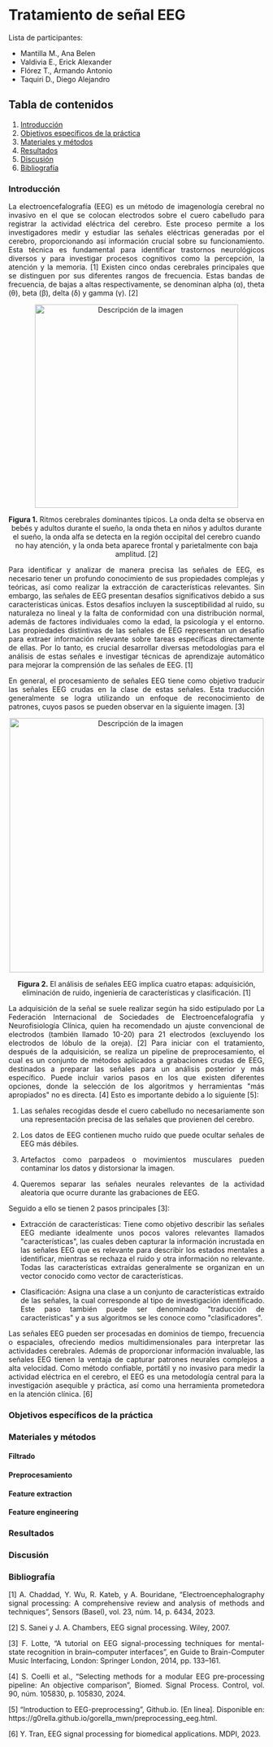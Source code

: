 # Tratamiento de señal EEG
Lista de participantes:  
- Mantilla M., Ana Belen  
- Valdivia E., Erick Alexander   
- Flórez T., Armando Antonio  
- Taquiri D., Diego Alejandro

## Tabla de contenidos
1. [Introducción](https://github.com/diego-taquiri/ISB-equipo11/blob/main/Documentaci%C3%B3n/Laboratorio%2013/Procesamiento_EEG.md#introducci%C3%B3n)
2. [Objetivos específicos de la práctica](https://github.com/diego-taquiri/ISB-equipo11/blob/main/Documentaci%C3%B3n/Laboratorio%2013/Procesamiento_EEG.md#objetivos-espec%C3%ADficos-de-la-pr%C3%A1ctica)
3. [Materiales y métodos](https://github.com/diego-taquiri/ISB-equipo11/blob/main/Documentaci%C3%B3n/Laboratorio%2013/Procesamiento_EEG.md#materiales-y-m%C3%A9todos)
5. [Resultados](https://github.com/diego-taquiri/ISB-equipo11/blob/main/Documentaci%C3%B3n/Laboratorio%2013/Procesamiento_EEG.md#resultados)
6. [Discusión](https://github.com/diego-taquiri/ISB-equipo11/blob/main/Documentaci%C3%B3n/Laboratorio%2013/Procesamiento_EEG.md#discusi%C3%B3n)
7. [Bibliografía](https://github.com/diego-taquiri/ISB-equipo11/blob/main/Documentaci%C3%B3n/Laboratorio%2013/Procesamiento_EEG.md#bibliograf%C3%ADa)

### Introducción
<p align="justify"> La electroencefalografía (EEG) es un método de imagenología cerebral no invasivo en el que se colocan electrodos sobre el cuero cabelludo para registrar la actividad eléctrica del cerebro. Este proceso permite a los investigadores medir y estudiar las señales eléctricas generadas por el cerebro, proporcionando así información crucial sobre su funcionamiento. Esta técnica es fundamental para identificar trastornos neurológicos diversos y para investigar procesos cognitivos como la percepción, la atención y la memoria. [1] Existen cinco ondas cerebrales principales que se distinguen por sus diferentes rangos de frecuencia. Estas bandas de frecuencia, de bajas a altas respectivamente, se denominan alpha (α), theta (θ), beta (β), delta (δ) y gamma (γ). [2]

<p align="center">
<img src="https://github.com/diego-taquiri/ISB-equipo11/blob/main/Documentaci%C3%B3n/Laboratorio%2013/images/rythms.png" alt="Descripción de la imagen" width="400"><br> 
<p align="center"><b>Figura 1.</b> Ritmos cerebrales dominantes típicos. La onda delta se observa en bebés y adultos durante el sueño, la onda theta en niños y adultos durante el sueño, la onda alfa se detecta en la región occipital del cerebro cuando no hay atención, y la onda beta aparece frontal y parietalmente con baja amplitud. [2] <br> 
  
<p align="justify"> Para identificar y analizar de manera precisa las señales de EEG, es necesario tener un profundo conocimiento de sus propiedades complejas y teóricas, así como realizar la extracción de características relevantes. Sin embargo, las señales de EEG presentan desafíos significativos debido a sus características únicas. Estos desafíos incluyen la susceptibilidad al ruido, su naturaleza no lineal y la falta de conformidad con una distribución normal, además de factores individuales como la edad, la psicología y el entorno. Las propiedades distintivas de las señales de EEG representan un desafío para extraer información relevante sobre tareas específicas directamente de ellas. Por lo tanto, es crucial desarrollar diversas metodologías para el análisis de estas señales e investigar técnicas de aprendizaje automático para mejorar la comprensión de las señales de EEG. [1]

<p align="justify"> En general, el procesamiento de señales EEG tiene como objetivo traducir las señales EEG crudas en la clase de estas señales. Esta traducción generalmente se logra utilizando un enfoque de reconocimiento de patrones, cuyos pasos se pueden observar en la siguiente imagen. [3]

<p align="center">
<img src="https://github.com/diego-taquiri/ISB-equipo11/blob/main/Documentaci%C3%B3n/Laboratorio%2013/images/processing.png" alt="Descripción de la imagen" width="500"><br> 
<p align="center"><b>Figura 2.</b> El análisis de señales EEG implica cuatro etapas: adquisición, eliminación de ruido, ingeniería de características y clasificación. [1] <br> 
  
<p align="justify"> La adquisición de la señal se suele realizar según ha sido estipulado por La Federación Internacional de Sociedades de Electroencefalografía y Neurofisiología Clínica, quien ha recomendado un ajuste convencional de electrodos (también llamado 10-20) para 21 electrodos (excluyendo los electrodos de lóbulo de la oreja). [2] Para iniciar con el tratamiento, después de la adquisición, se realiza un pipeline de preprocesamiento, el cual es un conjunto de métodos aplicados a grabaciones crudas de EEG, destinados a preparar las señales para un análisis posterior y más específico. Puede incluir varios pasos en los que existen diferentes opciones, donde la selección de los algoritmos y herramientas "más apropiados" no es directa. [4] Esto es importante debido a lo siguiente [5]:
  
1. <p align="justify"> Las señales recogidas desde el cuero cabelludo no necesariamente son una representación precisa de las señales que provienen del cerebro.
2. <p align="justify"> Los datos de EEG contienen mucho ruido que puede ocultar señales de EEG más débiles.
3. <p align="justify"> Artefactos como parpadeos o movimientos musculares pueden contaminar los datos y distorsionar la imagen.
4. <p align="justify"> Queremos separar las señales neurales relevantes de la actividad aleatoria que ocurre durante las grabaciones de EEG.

<p align="justify"> Seguido a ello se tienen 2 pasos principales [3]:
  
- <p align="justify"> Extracción de características: Tiene como objetivo describir las señales EEG mediante idealmente unos pocos valores relevantes llamados "características", las cuales deben capturar la información incrustada en las señales EEG que es relevante para describir los estados mentales a identificar, mientras se rechaza el ruido y otra información no relevante. Todas las características extraídas generalmente se organizan en un vector conocido como vector de características.
  
- <p align="justify"> Clasificación: Asigna una clase a un conjunto de características extraído de las señales, la cual corresponde al tipo de investigación identificado. Este paso también puede ser denominado "traducción de características" y a sus algoritmos se les conoce como "clasificadores".

<p align="justify"> Las señales EEG pueden ser procesadas en dominios de tiempo, frecuencia o espaciales, ofreciendo medios multidimensionales para interpretar las actividades cerebrales. Además de proporcionar información invaluable, las señales EEG tienen la ventaja de capturar patrones neurales complejos a alta velocidad. Como método confiable, portátil y no invasivo para medir la actividad eléctrica en el cerebro, el EEG es una metodología central para la investigación asequible y práctica, así como una herramienta prometedora en la atención clínica. [6]

### Objetivos específicos de la práctica

### Materiales y métodos
#### Filtrado
#### Preprocesamiento
#### Feature extraction
#### Feature engineering

### Resultados

### Discusión

### Bibliografía
<p align="justify"> [1] A. Chaddad, Y. Wu, R. Kateb, y A. Bouridane, “Electroencephalography signal processing: A comprehensive review and analysis of methods and techniques”, Sensors (Basel), vol. 23, núm. 14, p. 6434, 2023.
<p align="justify"> [2] S. Sanei y J. A. Chambers, EEG signal processing. Wiley, 2007.
<p align="justify"> [3] F. Lotte, “A tutorial on EEG signal-processing techniques for mental-state recognition in brain–computer interfaces”, en Guide to Brain-Computer Music Interfacing, London: Springer London, 2014, pp. 133–161.
<p align="justify"> [4] S. Coelli et al., “Selecting methods for a modular EEG pre-processing pipeline: An objective comparison”, Biomed. Signal Process. Control, vol. 90, núm. 105830, p. 105830, 2024.
<p align="justify"> [5] “Introduction to EEG-preprocessing”, Github.io. [En línea]. Disponible en: https://g0rella.github.io/gorella_mwn/preprocessing_eeg.html.
<p align="justify"> [6] Y. Tran, EEG signal processing for biomedical applications. MDPI, 2023.
